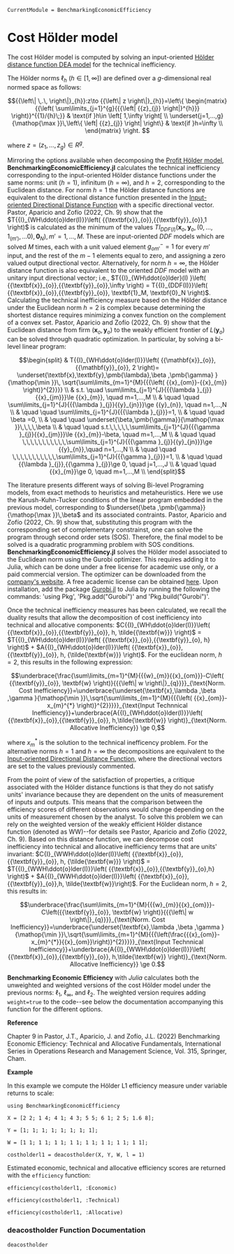 ```@meta
CurrentModule = BenchmarkingEconomicEfficiency
```

# Cost Hölder model


The cost Hölder model is computed by solving an input-oriented [Hölder distance function DEA model](https://javierbarbero.github.io/DataEnvelopmentAnalysis.jl/stable/technical/holder/) for the technical inefficiency.

The Hölder norms ${{\ell }_{h}}$ ($h\in \left[ 1,\infty  \right]$) are defined over a $g$-dimensional real normed space as follows:

```math
{{\left\| \,.\, \right\|}_{h}}:z\to {{\left\| z \right\|}_{h}}=\left\{ \begin{matrix}
{{\left( \sum\limits_{j=1}^{g}{{{\left| {{z}_{j}} \right|}^{h}}} \right)}^{{1}/{h}\;}} & \text{if }h\in \left[ 1,\infty  \right[  \\ 
\underset{j=1,...,g}{\mathop{\max }}\,\left\{ \left| {{z}_{j}} \right| \right\} & \text{if }h=\infty   \\
\end{matrix} \right. 	
```

where $z=\left( {{z}_{1}},...,{{z}_{g}} \right)\in {{R}^{g}}$. 

Mirroring the options available when decomposing the [Profit Hölder model](@ref), **BenchmarkingEconomicEfficiency.jl** calculates the technical inefficiency corresponding to the input-oriented Hölder distance functions under the same norms: unit ($h=1$), infinitum ($h=\infty$), and $h=2$, corresponding to the Euclidean distance. For norm $h=1$ the Hölder distance functions are equivalent to the directional distance function presented in the [Input-oriented Directional Distance Function](https://javierbarbero.github.io/DataEnvelopmentAnalysis.jl/stable/technical/directional/) with a specific directional vector. Pastor, Aparicio and Zofío (2022, Ch. 9) show that the  $T{{I}_{WH\ddot{o}lder(I)}}\left( {{\textbf{x}}_{o}},{{\textbf{y}}_{o}},1 \right)$ is calculated as the minimum of the values $T{{I}_{DDF(I)}}\left( {{\textbf{x}}_{o}},{{\textbf{y}}_{o}}, \left(0,...,{{1}_{\left( {{m}'} \right)}},...0 \right), \textbf{0}_N \right), {m}'=1,...,M$. These are input-oriented *DDF* models which are solved $M$ times, each with a unit valued element $g^-_{om'}=1$ for every $m'$ input, and the rest of the $m-1$ elements equal to zero, and assigning a zero valued output directional vector. Alternatively, for norm $h=\infty$, the Hölder distance function is also equivalent to the oriented *DDF* model with an unitary input directional vector; i.e., $T{{I}_{WH\ddot{o}lder}(I) }\left( {{\textbf{x}}_{o}},{{\textbf{y}}_{o}},\infty \right) = T{{I}_{DDF(I)}}\left( {{\textbf{x}}_{o}},{{\textbf{y}}_{o}}, \textbf{1}_M, \textbf{0}_N \right)$. Calculating the technical inefficiency measure based on the Hölder distance under the Euclidean norm $h=2$ is complex because determining the shortest distance requires minimizing a convex function on the complement of a convex set. Pastor, Aparicio and Zofío (2022, Ch. 9) show that the Euclidean distance from firm $({{\textbf{x}}_{o}},{{\textbf{y}}_{o}})$ to the weakly efficient frontier of $L\left( {{\textbf{y}}_{o}} \right)$ can be solved through quadratic optimization. In particular, by solving a bi-level linear program:

```math
\begin{split}
& T{{I}_{WH\ddot{o}lder(I)}}\left( {{\mathbf{x}}_{o}},{{\mathbf{y}}_{o}}, 2 \right)= \underset{\textbf{x},\textbf{y},\pmb{\lambda},\beta ,\pmb{\gamma} }{\mathop{\min }}\, \sqrt{\sum\limits_{m=1}^{M}{{{\left( {{x}_{om}}-{{x}_{m}} \right)}^{2}}}}  \\
	& s.t. \quad \sum\limits_{j=1}^{J}{{{\lambda }_{j}}{{x}_{jm}}}\le {{x}_{m}}, \quad  m=1,...,M  \\
	&  \quad \quad \sum\limits_{j=1}^{J}{{{\lambda }_{j}}{{y}_{jn}}}\ge {{y}_{n}}, \quad  n=1,...,N  \\
	& \quad \quad  \sum\limits_{j=1}^{J}{{{\lambda }_{j}}}=1,   \\
	& \quad \quad \beta =0, \\
	& \quad \quad \underset{\beta,\pmb{\gamma}}{\mathop{\max }}\,\,\,\,\beta    \\
	& \quad \quad s.t.\,\,\,\,\,\sum\limits_{j=1}^{J}{{{\gamma }_{j}}{{x}_{jm}}}\le {{x}_{m}}-\beta, \quad m=1,...,M  \\
	& \quad \quad \,\,\,\,\,\,\,\,\,\,\,\sum\limits_{j=1}^{J}{{{\gamma }_{j}}{{y}_{jn}}}\ge {{y}_{n}},\quad  n=1,...,N  \\
	& \quad \quad \,\,\,\,\,\,\,\,\,\,\,\sum\limits_{j=1}^{J}{{{\gamma }_{j}}}=1, \\
	& \quad \quad {{\lambda }_{j}},{{\gamma }_{j}}\ge 0, \quad j=1,...,J  \\
	& \quad \quad {{x}_{m}}\ge 0, \quad m=1,...,M  \\
\end{split}
```

The literature presents different ways of solving Bi-level Programing models, from exact methods to heuristics and metaheuristics. Here we use the Karush-Kuhn-Tucker conditions of the linear program embedded in the previous model, corresponding to $\underset{\beta ,\pmb{\gamma}}{\mathop{\max }}\,\beta$ and its associated contraints. Pastor, Aparicio and Zofío (2022, Ch. 9) show that, substituting this program with the corresponding set of complementary constrainst, one can solve the program through second order sets (SOS). Therefore, the final model to be solved is a quadratic programming problem with SOS conditions. **BenchmarkingEconomicEfficiency.jl** solves the Hölder  model associated to the Euclidean norm using the Gurobi optimizer. This requires adding it to Julia, which can be done under a free license for academic use only, or a paid commercial version. The optimizer can be downloaded from the [company's website](https://www.gurobi.com/). A free academic license can be obtained [here](https://www.gurobi.com/downloads/end-user-license-agreement-academic/). Upon installation, add the package [Gurobi.jl](https://github.com/jump-dev/Gurobi.jl) to Julia by running the following the commands: 'using Pkg', 'Pkg.add("Gurobi")' and 'Pkg.build("Gurobi")'.    


Once the technical inefficiency measures has been calculated, we recall the duality results that allow the decomposition of cost inefficiency into technical and allocative components: $C{{I}_{WH\ddot{o}lder(I)}}\left( {{\textbf{x}}_{o}},{{\textbf{y}}_{o}}, h, \tilde{{\textbf{w}}} \right)$ = $T{{I}_{WH\ddot{o}lder(I)}}\left( {{\textbf{x}}_{o}},{{\textbf{y}}_{o}, h} \right)$ + $A{{I}_{WH\ddot{o}lder(I)}}\left( {{\textbf{x}}_{o}},{{\textbf{y}}_{o}}, h, {\tilde{\textbf{w}}} \right)$. For the euclidean norm, $h=2$, this results in the following expression: 

```math
\underbrace{\frac{\sum\limits_{m=1}^{M}{{{w}_{m}}{{x}_{om}}}-C\left( {{\textbf{y}}_{o}}, \textbf{w} \right)}{{{\left\| w \right\|}_{q}}}}_{\text{Norm. Cost Inefficiency}}=\underbrace{\underset{\textbf{x},\lambda ,\beta ,\gamma }{\mathop{\min }}\,\sqrt{\sum\limits_{m=1}^{M}{{{\left( {{x}_{om}}-x_{m}^{*} \right)}^{2}}}}}_{\text{Input Technnical Inefficiency}}+\underbrace{A{{I}_{WH\ddot{o}lder(I)}}\left( {{\textbf{x}}_{o}},{{\textbf{y}}_{o}}, h,\tilde{\textbf{w}} \right)}_{\text{Norm. Allocative Inefficiency}} \ge 0,
```

where $x^{*}_{m}$ is the solution to the technical inefficency problem. For the alternative norms $h=1$ and $h=\infty$ the decompositions are equivalent to the [Input-oriented Directional Distance Function](https://javierbarbero.github.io/DataEnvelopmentAnalysis.jl/stable/technical/directional/), where the directional vectors are set to the values previously commented. 

From the point of view of the satisfaction of properties, a critique associated with the Hölder distance functions is that they do not satisfy units' invariance because they are dependent on the units of measurement of inputs and outputs. This means that the comparison between the efficiency scores of different observations would change depending on the units of measurement chosen by the analyst. To solve this problem we can rely on the weighted version of the weakly efficient Hölder distance function (denoted as WW)--for details see Pastor, Aparicio and Zofío (2022, Ch. 9). Based on this distance function, we can decompose cost inefficiency into technical and allocative inefficiency terms that are units' invariant: $C{I}_{WWH\ddot{o}lder(I)}\left( {{\textbf{x}}_{o}},{{\textbf{y}}_{o}}, h, {\tilde{\textbf{w}}} \right)$ = $T{{I}_{WWH\ddot{o}lder(I)}}\left( {{\textbf{x}}_{o}},{{\textbf{y}}_{o},h} \right)$ + $A{{I}_{WWH\ddot{o}lder(I)}}\left( {{\textbf{x}}_{o}},{{\textbf{y}}_{o}},h, \tilde{\textbf{w}}\right)$. For the Euclidean norm, $h=2$, this results in: 

```math
\underbrace{\frac{\sum\limits_{m=1}^{M}{{{w}_{m}}{{x}_{om}}}-C\left({{\textbf{y}}_{o}}, \textbf{w} \right)}{{{\left\| w \right\|}_{q}}}}_{\text{Norm. Cost Inefficiency}}=\underbrace{\underset{\textbf{x},\lambda ,\beta ,\gamma }{\mathop{\min }}\,\sqrt{\sum\limits_{m=1}^{M}{{{\left(\frac{{{x}_{om}}-x_{m}^{*}}{{x}_{om}}\right)}^{2}}}}}_{\text{Input Technnical Inefficiency}}+\underbrace{A{{I}_{WWH\ddot{o}lder(I)}}\left( {{\textbf{x}}_{o}},{{\textbf{y}}_{o}}, h,\tilde{\textbf{w}} \right)}_{\text{Norm. Allocative Inefficiency}} \ge 0.
```

**Benchmarking Economic Efficiency** with *Julia* calculates both the unweighted and weighted versions of the cost Hölder model under the previous norms: ${{\ell }_{1}}$,  ${{\ell }_{\infty }}$, and ${{\ell }_{2}}$. The weighted version requires adding `weight=true` to the code--see below the documentation accompanying this function for the different options. 

**Reference**

Chapter 9 in Pastor, J.T., Aparicio, J. and Zofío, J.L. (2022) Benchmarking Economic Efficiency: Technical and Allocative Fundamentals, International Series in Operations Research and Management Science, Vol. 315,  Springer, Cham. 


**Example**

In this example we compute the Hölder L1 efficiency measure under variable returns to scale:
```@example costholder
using BenchmarkingEconomicEfficiency

X = [2 2; 1 4; 4 1; 4 3; 5 5; 6 1; 2 5; 1.6 8];

Y = [1; 1; 1; 1; 1; 1; 1; 1];

W = [1 1; 1 1; 1 1; 1 1; 1 1; 1 1; 1 1; 1 1];

costholderl1 = deacostholder(X, Y, W, l = 1)
```

Estimated economic, technical and allocative efficiency scores are returned with the `efficiency` function:
```@example costholder
efficiency(costholderl1, :Economic)
```

```@example costholder
efficiency(costholderl1, :Technical)
```

```@example costholder
efficiency(costholderl1, :Allocative)
```


### deacostholder Function Documentation

```@docs
deacostholder
```

